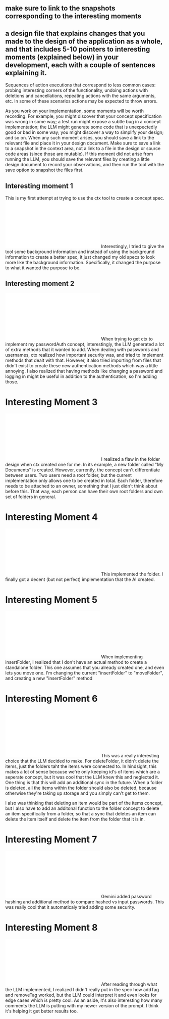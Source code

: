 ## make sure to link to the snapshots corresponding to the interesting moments

## a design file that explains changes that you made to the design of the application as a whole, and that includes 5-10 pointers to interesting moments (explained below) in your development, each with a couple of sentences explaining it.

Sequences of action executions that correspond to less common cases: probing interesting corners of the functionality, undoing actions with deletions and cancellations, repeating actions with the same arguments, etc. In some of these scenarios actions may be expected to throw errors.

As you work on your implementation, some moments will be worth recording. For example, you might discover that your concept specification was wrong in some way; a test run might expose a subtle bug in a concept implementation; the LLM might generate some code that is unexpectedly good or bad in some way; you might discover a way to simplify your design; and so on. When any such moment arises, you should save a link to the relevant file and place it in your design document. Make sure to save a link to a snapshot in the context area, not a link to a file in the design or source code areas (since those are mutable). If this moment did not arise from running the LLM, you should save the relevant files by creating a little design document to record your observations, and then run the tool with the save option to snapshot the files first.


## Interesting moment 1
This is my first attempt at trying to use the ctx tool to create a concept spec.
![Generating Conecpt Spec Prompt](../context/design/brainstorming/questioning.md/20251013_232619.9d7e6fff.md)
Interestingly, I tried to give the tool some background information and instead of using the background information to create a better spec, it just changed my old specs to look more like the background information.  Specifically, it changed the purpose to what it wanted the purpose to be.

## Interesting moment 2
![Implementing Password Auth](../context/design/brainstorming/questioning.md/20251014_010352.1dce5115.md) 
When trying to get ctx to implement my passwordAuth concept, interestingly, the LLM generated a lot of extra methods that it wanted to add.  When dealing with passwords and usernames, ctx realized how important security was, and tried to implement methods that dealt with that.  However, it also tried importing from files that didn't exist to create these new authentication methods which was a little annoying.  I also realized that having methods like changing a password and logging in might be useful in addition to the authentication, so I'm adding those.


# Interesting Moment 3
![Folders](../context/design/brainstorming/questioning.md/20251014_012241.143afb76.md)
I realized a flaw in the folder design when ctx created one for me.  In its example, a new folder called "My Documents" is created.  However, currently, the concept can't differentiate between users.  Two users need a root folder, but the current implementation only allows one to be created in total.  Each folder, therefore needs to be attached to an owner, something that I just didn't think about before this.  That way, each person can have their own root folders and own set of folders in general.

# Interesting Moment 4
![a prompt](../context/design/brainstorming/questioning.md/20251014_013829.3e7a3953.md)
This implemented the folder.  I finally got a decent (but not perfect) implementation that the AI created.

# Interesting Moment 5
![realized an oversight](../context/src/concepts/Scriblink/folder.ts/20251014_233625.2db0d96a.md)
When implementing insertFolder, I realized that I don't have an actual method to create a standalone folder.  This one assumes that you already created one, and even lets you move one.  I'm changing the current "insertFolder" to "moveFolder", and creating a new "insertFolder" method

# Interesting Moment 6
![not deleting items](../context/design/brainstorming/questioning.md/steps/response.d7e62682.md)
This was a really interesting choice that the LLM decided to make.  For deleteFolder, it didn't delete the items, just the folders taht the items were connected to.  In hindsight, this makes a lot of sense because we're only keeping id's of items which are a seperate concept, but it was cool that the LLM knew this and neglected it.  One thing is that this will add an additional sync in the future.  When a folder is deleted, all the items within the folder should also be deleted, because otherwise they're taking up storage and you simply can't get to them.  

I also was thinking that deleting an item would be part of the items concept, but I also have to add an additonal function to the folder concept to delete an item specifically from a folder, so that a sync that deletes an item can delete the item itself and delete the item from the folder that it is in.

# Interesting Moment 7
![Adding hashing](../context/design/brainstorming/questioning.md/20251015_093451.0fe2491f.md)
Gemini added password hashing and additional method to compare hashed vs input passwords.  This was really cool that it automaticaly tried adding some security.

# Interesting Moment 8
![implementing tagging](../context/design/brainstorming/questioning.md/20251015_100215.ba3aa5af.md)
After reading through what the LLM implemented, I realized I didn't really put in the spec how addTag and removeTag worked, but the LLM could interpret it and even looks for edge cases which is pretty cool.  As an aside, it's also interesting how many comments the LLM is putting with my newer version of the prompt.  I think it's helping it get better results too.